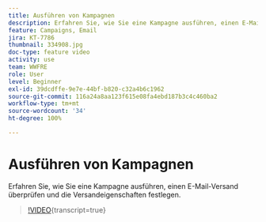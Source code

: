 ```yaml
---
title: Ausführen von Kampagnen
description: Erfahren Sie, wie Sie eine Kampagne ausführen, einen E-Mail-Versand überprüfen und die Versandeigenschaften festlegen.
feature: Campaigns, Email
jira: KT-7786
thumbnail: 334908.jpg
doc-type: feature video
activity: use
team: WWFRE
role: User
level: Beginner
exl-id: 39dcdffe-9e7e-44bf-b820-c32a4b6c1962
source-git-commit: 116a24a8aa123f615e08fa4ebd187b3c4c460ba2
workflow-type: tm+mt
source-wordcount: '34'
ht-degree: 100%

---
```


# Ausführen von Kampagnen

Erfahren Sie, wie Sie eine Kampagne ausführen, einen E-Mail-Versand überprüfen und die Versandeigenschaften festlegen.

>[!VIDEO](https://video.tv.adobe.com/v/3452973?quality=12&learn=on&captions=ger){transcript=true}
